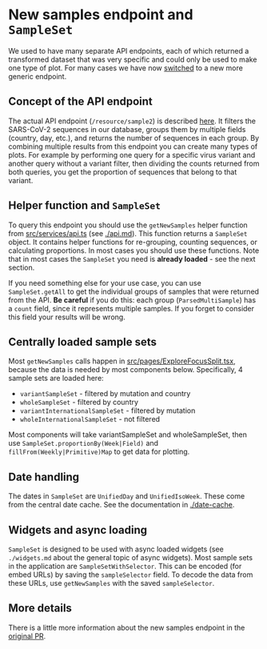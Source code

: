 # New samples endpoint and `SampleSet`

We used to have many separate API endpoints, each of which returned a transformed dataset that was very specific and could only be used to make one type of plot. For many cases we have now [switched](https://github.com/cevo-public/cov-spectrum-website/pull/78) to a new more generic endpoint.

## Concept of the API endpoint

The actual API endpoint (`/resource/sample2`) is described [here](https://github.com/cevo-public/cov-spectrum-docs/blob/develop/API.md#sample-new). It filters the SARS-CoV-2 sequences in our database, groups them by multiple fields (country, day, etc.), and returns the number of sequences in each group. By combining multiple results from this endpoint you can create many types of plots. For example by performing one query for a specific virus variant and another query without a variant filter, then dividing the counts returned from both queries, you get the proportion of sequences that belong to that variant.

## Helper function and `SampleSet`

To query this endpoint you should use the `getNewSamples` helper function from [src/services/api.ts](src/services/api.ts) (see [./api.md](./api.md)). This function returns a `SampleSet` object. It contains helper functions for re-grouping, counting sequences, or calculating proportions. In most cases you should use these functions. Note that in most cases the `SampleSet` you need is **already loaded** - see the next section.

If you need something else for your use case, you can use `SampleSet.getAll` to get the individual groups of samples that were returned from the API. **Be careful** if you do this: each group (`ParsedMultiSample`) has a `count` field, since it represents multiple samples. If you forget to consider this field your results will be wrong.

## Centrally loaded sample sets

Most `getNewSamples` calls happen in [src/pages/ExploreFocusSplit.tsx](src/pages/ExploreFocusSplit.tsx), because the data is needed by most components below. Specifically, 4 sample sets are loaded here:

- `variantSampleSet` - filtered by mutation and country
- `wholeSampleSet` - filtered by country
- `variantInternationalSampleSet` - filtered by mutation
- `wholeInternationalSampleSet` - not filtered

Most components will take variantSampleSet and wholeSampleSet, then use `SampleSet.proportionBy(Week|Field)` and `fillFrom(Weekly|Primitive)Map` to get data for plotting.

## Date handling

The dates in `SampleSet` are `UnifiedDay` and `UnifiedIsoWeek`. These come from the central date cache. See the documentation in [./date-cache](./date-cache).

## Widgets and async loading

`SampleSet` is designed to be used with async loaded widgets (see `./widgets.md` about the general topic of async widgets). Most sample sets in the application are `SampleSetWithSelector`. This can be encoded (for embed URLs) by saving the `sampleSelector` field. To decode the data from these URLs, use `getNewSamples` with the saved `sampleSelector`.

## More details

There is a little more information about the new samples endpoint in the [original PR](https://github.com/cevo-public/cov-spectrum-website/pull/78).
